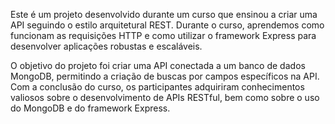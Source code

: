 Este é um projeto desenvolvido durante um curso que ensinou a criar uma API seguindo o estilo arquitetural REST. Durante o curso, aprendemos como funcionam as requisições HTTP e como utilizar o framework Express para desenvolver aplicações robustas e escaláveis.

O objetivo do projeto foi criar uma API conectada a um banco de dados MongoDB, permitindo a criação de buscas por campos específicos na API. Com a conclusão do curso, os participantes adquiriram conhecimentos valiosos sobre o desenvolvimento de APIs RESTful, bem como sobre o uso do MongoDB e do framework Express. 

